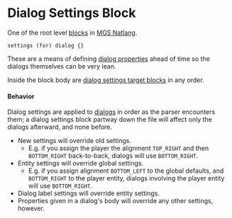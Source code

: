 # Dialog Settings Block

One of the root level [blocks](../mgs/block) in [MGS Natlang](../mgs/mgs_natlang).

```mgs
settings (for) dialog {}
```

These are a means of defining [dialog properties](../dialogs/dialog_properties) ahead of time so the dialogs themselves can be very lean.

Inside the block body are [dialog settings target blocks](../mgs/dialog_settings_target_block) in any order.

#### Behavior

Dialog settings are applied to [dialogs](../dialogs) in order as the parser encounters them; a dialog settings block partway down the file will affect only the dialogs afterward, and none before.

- New settings will override old settings.
	- E.g. if you assign the player the alignment `TOP_RIGHT` and then `BOTTOM_RIGHT` back-to-back, dialogs will use `BOTTOM_RIGHT`.
- Entity settings will override global settings.
	- E.g. if you assign alignment `BOTTOM_LEFT` to the global defaults, and `BOTTOM_RIGHT` to the player entity, dialogs involving the player entity will use `BOTTOM_RIGHT`.
- Dialog label settings will override entity settings.
- Properties given in a dialog's body will override any other settings, however.
